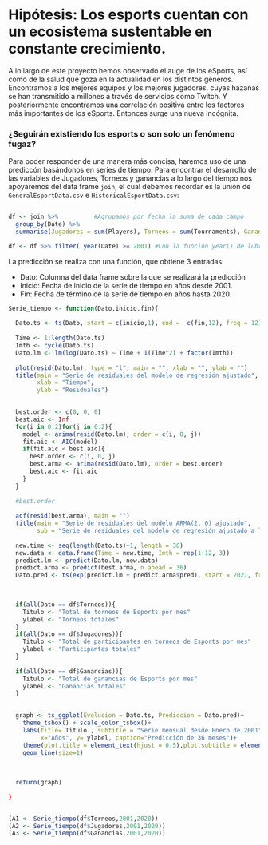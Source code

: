 # Hipótesis: Los esports cuentan con un ecosistema sustentable en constante crecimiento.

A lo largo de este proyecto hemos observado el auge de los eSports, así como de la salud que goza en la actualidad en los distintos géneros. Encontramos a los mejores equipos y los mejores jugadores, cuyas hazañas se han transmitido a millones a través de servicios como Twitch. Y posteriormente encontramos una correlación positiva entre los factores más importantes de los eSports. Entonces surge una nueva incógnita.

### ¿Seguirán existiendo los esports o son solo un fenómeno fugaz? 

Para poder responder de una manera más concisa, haremos uso de una prediccón basándonos en series de tiempo. Para encontrar el desarrollo de las variables de Jugadores, Torneos y ganancias a lo largo del tiempo nos apoyaremos del data frame `join`, el cual debemos recordar es la unión de `GeneralEsportData.csv` e `HistoricalEsportData.csv`:

```R

df <- join %>%          #Agrupamos por fecha la suma de cada campo
  group_by(Date) %>%
  summarise(Jugadores = sum(Players), Torneos = sum(Tournaments), Ganancias = sum(Earnings)) 

df <- df %>% filter( year(Date) >= 2001) #Con la función year() de lubridate y un filtro, conservamos datos a partir de 2001 los cuales presentan continuidad.

```

La predicción se realiza con una función, que obtiene 3 entradas:

- Dato: Columna del data frame sobre la que se realizará la predicción
- Inicio: Fecha de inicio de la serie de tiempo en años desde 2001.
- Fin: Fecha de término de la serie de tiempo en años hasta 2020.

```R
Serie_tiempo <- function(Dato,inicio,fin){
  
  Dato.ts <- ts(Dato, start = c(inicio,1), end =  c(fin,12), freq = 12)
  
  Time <- 1:length(Dato.ts)
  Imth <- cycle(Dato.ts)
  Dato.lm <- lm(log(Dato.ts) ~ Time + I(Time^2) + factor(Imth))
  
  plot(resid(Dato.lm), type = "l", main = "", xlab = "", ylab = "")
  title(main = "Serie de residuales del modelo de regresión ajustado",
        xlab = "Tiempo",
        ylab = "Residuales")
```        
        
        
```R
  
  best.order <- c(0, 0, 0)
  best.aic <- Inf
  for(i in 0:2)for(j in 0:2){
    model <- arima(resid(Dato.lm), order = c(i, 0, j))
    fit.aic <- AIC(model)
    if(fit.aic < best.aic){
      best.order <- c(i, 0, j)
      best.arma <- arima(resid(Dato.lm), order = best.order)
      best.aic <- fit.aic
    }
  }
  
  #best.order
  
  acf(resid(best.arma), main = "")
  title(main = "Serie de residuales del modelo ARMA(2, 0) ajustado",
        sub = "Serie de residuales del modelo de regresión ajustado a los datos")
  
  new.time <- seq(length(Dato.ts)+1, length = 36)
  new.data <- data.frame(Time = new.time, Imth = rep(1:12, 3))
  predict.lm <- predict(Dato.lm, new.data)
  predict.arma <- predict(best.arma, n.ahead = 36)
  Dato.pred <- ts(exp(predict.lm + predict.arma$pred), start = 2021, freq = 12)
  
```

```R
  
  if(all(Dato == df$Torneos)){
    Titulo <- "Total de torneos de Esports por mes"
    ylabel <- "Torneos totales"
  }
  if(all(Dato == df$Jugadores)){
    Titulo <- "Total de participantes en torneos de Esports por mes"
    ylabel <- "Participantes totales"
  }
  
  if(all(Dato == df$Ganancias)){
    Titulo <- "Total de ganancias de Esports por mes"
    ylabel <- "Ganancias totales"
  }
  
```
  
```R  
  graph <- ts_ggplot(Evolucion = Dato.ts, Prediccion = Dato.pred)+
    theme_tsbox() + scale_color_tsbox()+
    labs(title= Titulo , subtitle = "Serie mensual desde Enero de 2001",
         x="Años", y= ylabel, caption="Predicción de 36 meses")+
    theme(plot.title = element_text(hjust = 0.5),plot.subtitle = element_text(hjust = 0.5))+
    geom_line(size=1)
  
  
  
  return(graph)
  
}

```


```R

(A1 <- Serie_tiempo(df$Torneos,2001,2020))
(A2 <- Serie_tiempo(df$Jugadores,2001,2020))
(A3 <- Serie_tiempo(df$Ganancias,2001,2020))

   
```
